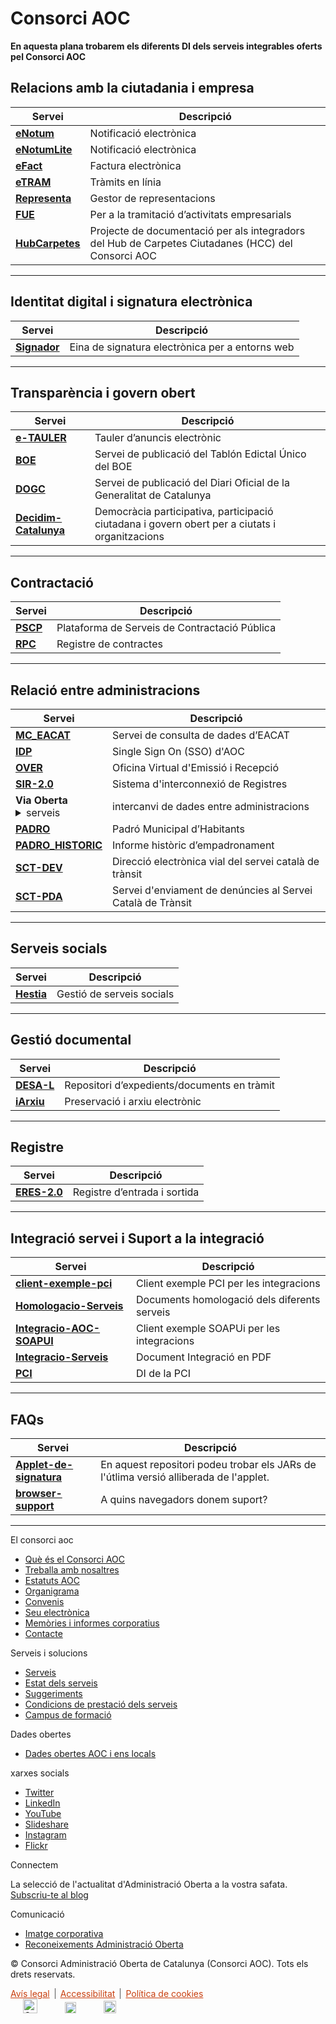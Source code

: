 # Consorci AOC

**En aquesta plana trobarem els diferents DI dels serveis integrables oferts pel Consorci AOC**



## Relacions amb la ciutadania i empresa

|Servei|Descripció|
|---|---|
|[**eNotum**][9] | Notificació electrònica |
|[**eNotumLite**][10]|Notificació electrònica|
|[**eFact**][8]	|Factura electrònica |
|[**eTRAM**][34]|Tràmits en línia|
|[**Representa**][28] |Gestor de representacions|
|[**FUE**][13]	|Per a la tramitació d’activitats empresarials|
[**HubCarpetes**][16]|Projecte de documentació per als integradors del Hub de Carpetes Ciutadanes (HCC) del Consorci AOC|

[16]:https://github.com/ConsorciAOC/HubCarpetes
[10]:https://github.com/ConsorciAOC/eNotumLite
[13]:https://github.com/ConsorciAOC/FUE
[28]:https://github.com/ConsorciAOC/Representa
[8]:https://github.com/ConsorciAOC/eFact
[9]:https://github.com/ConsorciAOC/eNotum
[34]:hhtps://google.es



----------------------------------------------------------------------

## Identitat digital i signatura electrònica

|Servei|Descripció|
|---|---|
|[**Signador**][32] |Eina de signatura electrònica per a entorns web|


[32]:https://github.com/ConsorciAOC/signador

----------------------------------------------------------------------

## Transparència i govern obert

|Servei|Descripció|
|---|---|
|[**e-TAULER**][12]	|Tauler d’anuncis electrònic|
|[**BOE**][2] |Servei de publicació del Tablón Edictal Único del BOE|
|[**DOGC**][7]|Servei de publicació del Diari Oficial de la Generalitat de Catalunya|
[**Decidim-Catalunya**][5]|Democràcia participativa, participació ciutadana i govern obert per a ciutats i organitzacions|

[5]:https://github.com/ConsorciAOC/Decidim-Catalunya
[7]:https://github.com/ConsorciAOC/DOGC
[2]:https://github.com/ConsorciAOC/BOE
[12]:https://github.com/ConsorciAOC/e-TAULER


----------------------------------------------------------------------
## Contractació

|Servei|Descripció|
|---|---|
|[**PSCP**][27]|Plataforma de Serveis de Contractació Pública|
|[**RPC**][29]|Registre de contractes|

[29]:https://github.com/ConsorciAOC/RPC
[27]:https://github.com/ConsorciAOC/PSCP


----------------------------------------------------------------------
## Relació entre administracions

|Servei|Descripció|
|---|---|
|[**MC_EACAT**][21]|Servei de consulta de dades d’EACAT|
|[**IDP**][18]|Single Sign On (SSO) d'AOC|
|[**OVER**][22] |Oficina Virtual d'Emissió i Recepció|
|[**SIR-2.0**][33]|Sistema d'interconnexió de Registres|
|**Via Oberta** <Details close><summary>serveis</summary><br><a href="https://github.com/ConsorciAOC/VO-AEAT">VO-AEAT</a><br><a href="https://github.com/ConsorciAOC/VO-ANTECEDENTS_PENALS">VO-ANTECEDENTS_PENALS</a><br><a href="https://github.com/ConsorciAOC/VO-ATC">VO-ATC</a><br><a href="https://github.com/ConsorciAOC/VO-CADASTRE">VO-CADASTRE</a><br><a href="https://github.com/ConsorciAOC/VO-CORPME-REGISTRE_MERCANTIL">VO-CORPME-REGISTRE_MERCANTIL</a><br><a href="https://github.com/ConsorciAOC/VO-CORPME-REGISTRE_PROPIETAT">VO-CORPME-REGISTRE_PROPIETAT</a><br><a href="https://github.com/ConsorciAOC/VO-DCOC">VO-DCOC</a><br><a href="https://github.com/ConsorciAOC/VO-DEPENDENCIA">VO-DEPENDENCIA</a><br><a href="https://github.com/ConsorciAOC/VO-DGP">VO-DGP</a><br><a href="https://github.com/ConsorciAOC/VO-DGT">VO-DGT</a><br><a href="https://github.com/ConsorciAOC/VO-DGT-ATMV">VO-DGT-ATMV</a><br><a href="https://github.com/ConsorciAOC/VO-ESTRANGERIA">VO-ESTRANGERIA</a><br><a href="https://github.com/ConsorciAOC/VO-GRAU_DISCAPACITAT">VO-GRAU_DISCAPACITAT</a><br><a href="https://github.com/ConsorciAOC/VO-GRAU_DISCAPACITAT_CCAA">VO-GRAU_DISCAPACITAT_CCAA</a><br><a href="https://github.com/ConsorciAOC/VO-IGAE">VO-IGAE</a><br><a href="https://github.com/ConsorciAOC/VO-INSS">VO-INSS</a><br><a href="https://github.com/ConsorciAOC/VO-NOTARIS">VO-NOTARIS</a><br><a href="https://github.com/ConsorciAOC/VO-RCA">VO-RCA</a><br><a href="https://github.com/ConsorciAOC/VO-REG_ENTITATS">VO-REG_ENTITATS</a><br><a href="https://github.com/ConsorciAOC/VO-REGISTRE_CIVIL">VO-REGISTRE_CIVIL</a><br><a href="https://github.com/ConsorciAOC/VO-SEPE">VO-SEPE</a><br><a href="https://github.com/ConsorciAOC/VO-SOC">VO-SOC</a><br><a href="https://github.com/ConsorciAOC/VO-TFM">VO-TFM</a><br><a href="https://github.com/ConsorciAOC/VO-TFN">VO-TFN</a><br><a href="https://github.com/ConsorciAOC/VO-TFN_CCAA">VO-TFN_CCAA</a><br><a href="https://github.com/ConsorciAOC/VO-TGSS">VO-TGSS</a><br><a href="https://github.com/ConsorciAOC/VO-TGSS_VIDA_LABORAL">VO-TGSS_VIDA_LABORAL</a><br><a href="https://github.com/ConsorciAOC/VO-TITULACIONS">VO-TITULACIONS</a>|intercanvi de dades entre administracions|
|[**PADRO**][23]|Padró Municipal d’Habitants|
|[**PADRO_HISTORIC**][24] |Informe històric d’empadronament|
|[**SCT-DEV**][30]|Direcció electrònica vial del servei català de trànsit|
|[**SCT-PDA**][31]|Servei d'enviament de denúncies al Servei Català de Trànsit|

[18]:https://github.com/ConsorciAOC/IDP
[24]:https://github.com/ConsorciAOC/PADRO_HISTORIC
[23]:https://github.com/ConsorciAOC/PADRO
[31]:https://github.com/ConsorciAOC/SCT-PDA
[30]:https://github.com/ConsorciAOC/SCT-DEV
[33]:https://github.com/ConsorciAOC/SIR-2.0
[22]:https://github.com/ConsorciAOC/OVER
[21]:https://github.com/ConsorciAOC/MC_EACAT


----------------------------------------------------------------------
## Serveis socials

|Servei|Descripció|
|---|---|
|[**Hestia**][14]|Gestió de serveis socials|

[14]:https://github.com/ConsorciAOC/Hestia


----------------------------------------------------------------------
## Gestió documental

|Servei|Descripció|
|---|---|
|[**DESA-L**][6]|Repositori d’expedients/documents en tràmit|	
|[**iArxiu**][17] |Preservació i arxiu electrònic|	

[17]:https://github.com/ConsorciAOC/iArxiu
[6]:https://github.com/ConsorciAOC/DESA-L


----------------------------------------------------------------------
## Registre

|Servei|Descripció|
|---|---|
|[**ERES-2.0**][11]|Registre d’entrada i sortida|

[11]:https://github.com/ConsorciAOC/ERES-2.0	

----------------------------------------------------------------------

## Integració servei i Suport a la integració

|Servei|Descripció|
|---|---|
|[**client-exemple-pci**][4]|Client exemple PCI per les integracions|
|[**Homologacio-Serveis**][15]|Documents homologació dels diferents serveis|
|[**Integracio-AOC-SOAPUI**][19] |Client exemple SOAPUi per les integracions|
|[**Integracio-Serveis**][20]|Document Integració en PDF|
|[**PCI**][25]|DI de la PCI|	

[25]:https://github.com/ConsorciAOC/PCI
[19]:https://github.com/ConsorciAOC/Integracio-AOC-SOAPUI
[20]:https://github.com/ConsorciAOC/Integracio-Serveis
[15]:https://github.com/ConsorciAOC/Homologacio-Serveis
[4]:https://github.com/ConsorciAOC/client-exemple-pci

----------------------------------------------------------------------
## FAQs

|Servei|Descripció|
|---|---|
|[**Applet-de-signatura**][1]|En aquest repositori podeu trobar els JARs de l'útlima versió alliberada de l'applet.|
|[**browser-support**][3]|A quins navegadors donem suport?|

[3]:https://github.com/ConsorciAOC/browser-support
[1]:https://github.com/ConsorciAOC/Applet-de-signatura

----------------------------------------------------------------------
<footer>
	<div class="top-footer">
		<div class="container">
			<div class="top-footer__content">
				<div class="bloc-menu-aoc bloc-menu">
				<p class="h3 bloc-menu__title" style="text-align:justify">El consorci aoc</p>
					<div class="bloc-menu_menu"><ul id="menu-footer_menu_1" class="menu"><li id="menu-item-1000266093" class="menu-item menu-item-type-post_type menu-item-object-page menu-item-1000266093"><a href="https://www.aoc.cat/que-es-el-consorci-aoc/">Què és el Consorci AOC</a></li>
<li id="menu-item-1000266095" class="menu-item menu-item-type-post_type menu-item-object-page menu-item-1000266095"><a href="https://www.aoc.cat/convocatories-de-personal/">Treballa amb nosaltres</a></li>
<li id="menu-item-1000266099" class="menu-item menu-item-type-custom menu-item-object-custom menu-item-1000266099"><a href="https://www.aoc.cat/wp-content/uploads/2015/11/estatutsaoc.pdf?x75273">Estatuts AOC</a></li>
<li id="menu-item-1000266091" class="menu-item menu-item-type-post_type menu-item-object-page menu-item-1000266091"><a href="https://www.aoc.cat/organigrama/">Organigrama</a></li>
<li id="menu-item-1000266090" class="menu-item menu-item-type-post_type menu-item-object-page menu-item-1000266090"><a href="https://www.aoc.cat/convenis/">Convenis</a></li>
<li id="menu-item-1000266100" class="menu-item menu-item-type-custom menu-item-object-custom menu-item-1000266100"><a href="https://www.seu-e.cat/web/consorciaoc">Seu electrònica</a></li>
<li id="menu-item-1000266089" class="menu-item menu-item-type-post_type menu-item-object-page menu-item-1000266089"><a href="https://www.aoc.cat/memories/">Memòries i informes corporatius</a></li>
<li id="menu-item-1000266088" class="menu-item menu-item-type-post_type menu-item-object-page menu-item-1000266088"><a href="https://www.aoc.cat/contacte/">Contacte</a></li>
</ul></div>				</div>
				<div class="bloc-menu-serveis bloc-menu">
				<p class="h3 bloc-menu__title" style="text-align:justify">Serveis i solucions</p>
					<div class="nav_menu-3"><ul id="menu-footer_menu_2" class="menu"><li id="menu-item-1000266097" class="menu-item menu-item-type-post_type menu-item-object-page current-menu-item page_item page-item-7 current_page_item menu-item-1000266097"><a href="https://www.aoc.cat/serveis/" aria-current="page">Serveis</a></li>
<li id="menu-item-1000294575" class="menu-item menu-item-type-custom menu-item-object-custom menu-item-1000294575"><a href="https://www.aoc.cat/estatserveis/">Estat dels serveis</a></li>
<li id="menu-item-1000266106" class="menu-item menu-item-type-custom menu-item-object-custom menu-item-1000266106"><a href="http://millorem.aoc.cat/">Suggeriments</a></li>
<li id="menu-item-1000266112" class="menu-item menu-item-type-post_type menu-item-object-page menu-item-1000266112"><a href="https://www.aoc.cat/condicions-de-prestacio-dels-serveis/">Condicions de prestació dels serveis</a></li>
<li id="menu-item-1000281851" class="menu-item menu-item-type-custom menu-item-object-custom menu-item-1000281851"><a target="_blank" rel="noopener" href="https://campus.aoc.cat/">Campus de formació</a></li>
</ul></div>				</div>	
				<div class="bloc-menu-dades-obertes bloc-menu">
				<p class="h3 bloc-menu__title" style="text-align:justify">Dades obertes</p>
					<div class="menu-footer_menu_3-container"><ul id="menu-footer_menu_3" class="menu"><li id="menu-item-1000281840" class="menu-item menu-item-type-custom menu-item-object-custom menu-item-1000281840"><a href="https://dadesobertes.seu-e.cat/group/f0d11995-550a-4950-8d64-0601141b1ad4?_organization_limit=0&amp;organization=global">Dades obertes AOC i ens locals</a></li>
</ul></div>				</div>	
				<div class="bloc-menu-xarxes-socials bloc-menu">
				<p class="h3 bloc-menu__title" style="text-align:justify">xarxes socials</p>
					<div class="menu-footer_menu_4-container"><ul id="menu-footer_menu_4" class="menu"><li id="menu-item-1000266101" class="menu-item menu-item-type-custom menu-item-object-custom menu-item-1000266101"><a href="https://twitter.com/consorciAOC">Twitter</a></li>
<li id="menu-item-1000266102" class="menu-item menu-item-type-custom menu-item-object-custom menu-item-1000266102"><a href="https://www.linkedin.com/company/consorci-aoc_2/">LinkedIn</a></li>
<li id="menu-item-1000266103" class="menu-item menu-item-type-custom menu-item-object-custom menu-item-1000266103"><a href="https://www.youtube.com/user/consorciAOC">YouTube</a></li>
<li id="menu-item-1000266104" class="menu-item menu-item-type-custom menu-item-object-custom menu-item-1000266104"><a href="https://es.slideshare.net/consorciaoc">Slideshare</a></li>
<li id="menu-item-1000266105" class="menu-item menu-item-type-custom menu-item-object-custom menu-item-1000266105"><a href="https://www.instagram.com/consorciaoc/">Instagram</a></li>
<li id="menu-item-1000286388" class="menu-item menu-item-type-custom menu-item-object-custom menu-item-1000286388"><a href="https://www.flickr.com/photos/159445951@N05/">Flickr</a></li>
</ul></div>				</div>
				<div class="bloc-menu-xarxes-socials bloc-menu">
				<p class="h3 bloc-menu__title" style="text-align:justify">Connectem</p>
					<span>La selecció de l'actualitat d'Administració Oberta a la vostra safata.</span>
					<div class="button-footer"><a class="suscribe-button button" href="https://aoc.us7.list-manage.com/subscribe?u=43419c8cfdaf33f008003b624&amp;id=6dab3def40">Subscriu-te al blog</a></div>
				</div>	
				<div class="bloc-menu-comunicacio bloc-menu">
				<p class="h3 bloc-menu__title" style="text-align:justify">Comunicació</p>
					<div class="menu-footer_menu_5-container"><ul id="menu-footer_menu_5" class="menu"><li id="menu-item-1000266117" class="menu-item menu-item-type-post_type menu-item-object-page menu-item-1000266117"><a href="https://www.aoc.cat/imatge-corporativa/">Imatge corporativa</a></li>
<li id="menu-item-1000285697" class="menu-item menu-item-type-post_type menu-item-object-page menu-item-1000285697"><a href="https://www.aoc.cat/reconeixements-home/">Reconeixements Administració Oberta</a></li>
</ul></div>				</div>	
			</div>
		</div>
	</div>
	<div class="bottom-footer">
		<div class="container">
			<div class="bottom-footer__content row">
				<div class="col-7">
					<p class="copyright">© Consorci Administració Oberta de Catalunya (Consorci AOC). Tots els drets reservats.</p>
					<div class="d-flex">
						<a style="margin-right: 0.25rem; padding-right: 0.5rem; line-height: 1; color: #c94010; border-right: 1px solid #545454;" href="/avis-legal/">Avís legal</a>
						<a style="margin-right: 0.25rem; padding-right: 0.5rem; line-height: 1; color: #c94010; border-right: 1px solid #545454;" href="/accessibilitat/">Accessibilitat</a>
						<a style="margin-right: 0.25rem; padding-right: 0.5rem; line-height: 1; color: #c94010;" href="/politica-de-cookies/">Política de cookies</a>
					</div>
				</div>
				<div class="col-5 d-flex">
					<a href="https://web.gencat.cat/ca/" target="_blank" class="g-logo g-logo-helium" style="display:inline-block; height: 36px;">
						<img src="/wp-content/uploads/2019/12/generalitat.png" alt="Gencat" style="height: 23px; margin: 0px 20px;">
					</a>
					<a href="https://www.localret.cat" target="_blank" class="g-logo g-logo-helium" style="display:inline-block; height: 36px;">
						<img src="/wp-content/uploads/2019/12/localret.png" alt="Localret" style="height: 18px; margin: 0px 20px;">
					</a>
					<a href="http://fonseuropeus.gencat.cat/ca/" target="_blank" class="g-logo g-logo-helium">
						<img src="/wp-content/uploads/2019/12/feder.png" alt="Fons europeu" style="height: 20px; margin: 0px 20px;">
					</a>
				</div>
			</div>
		</div>
	</div>
</footer>